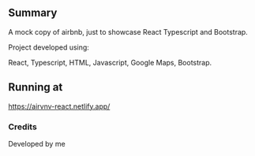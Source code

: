 ## Summary

A mock copy of airbnb, just to showcase React Typescript and Bootstrap.


Project developed using:

React, Typescript, HTML, Javascript, Google Maps, Bootstrap.

## Running at

https://airvnv-react.netlify.app/


### Credits

Developed by me
